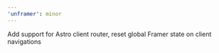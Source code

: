 ```yaml
---
'unframer': minor
---
```


Add support for Astro client router, reset global Framer state on client navigations
